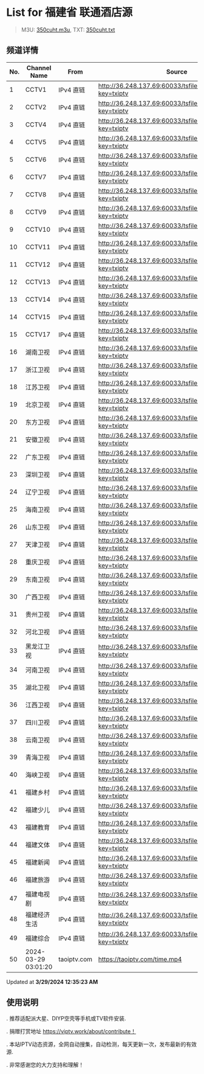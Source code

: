# List for **福建省 联通酒店源**

> M3U: [350cuht.m3u](/350cuht.m3u), TXT: [350cuht.txt](/txt/350cuht.txt)

## 频道详情

| No. | Channel Name | From | Source |
| --- | ------------ | ---- | ------ |
| 1 | CCTV1 | IPv4 直链 | <http://36.248.137.69:60033/tsfile/live/0001_1.m3u8?key=txiptv> |
| 2 | CCTV2 | IPv4 直链 | <http://36.248.137.69:60033/tsfile/live/0002_1.m3u8?key=txiptv> |
| 3 | CCTV4 | IPv4 直链 | <http://36.248.137.69:60033/tsfile/live/0004_1.m3u8?key=txiptv> |
| 4 | CCTV5 | IPv4 直链 | <http://36.248.137.69:60033/tsfile/live/0005_1.m3u8?key=txiptv> |
| 5 | CCTV6 | IPv4 直链 | <http://36.248.137.69:60033/tsfile/live/0006_1.m3u8?key=txiptv> |
| 6 | CCTV7 | IPv4 直链 | <http://36.248.137.69:60033/tsfile/live/0007_1.m3u8?key=txiptv> |
| 7 | CCTV8 | IPv4 直链 | <http://36.248.137.69:60033/tsfile/live/0008_1.m3u8?key=txiptv> |
| 8 | CCTV9 | IPv4 直链 | <http://36.248.137.69:60033/tsfile/live/0009_1.m3u8?key=txiptv> |
| 9 | CCTV10 | IPv4 直链 | <http://36.248.137.69:60033/tsfile/live/0010_1.m3u8?key=txiptv> |
| 10 | CCTV11 | IPv4 直链 | <http://36.248.137.69:60033/tsfile/live/0011_1.m3u8?key=txiptv> |
| 11 | CCTV12 | IPv4 直链 | <http://36.248.137.69:60033/tsfile/live/0012_1.m3u8?key=txiptv> |
| 12 | CCTV13 | IPv4 直链 | <http://36.248.137.69:60033/tsfile/live/0013_1.m3u8?key=txiptv> |
| 13 | CCTV14 | IPv4 直链 | <http://36.248.137.69:60033/tsfile/live/0014_1.m3u8?key=txiptv> |
| 14 | CCTV15 | IPv4 直链 | <http://36.248.137.69:60033/tsfile/live/0015_1.m3u8?key=txiptv> |
| 15 | CCTV17 | IPv4 直链 | <http://36.248.137.69:60033/tsfile/live/0019_1.m3u8?key=txiptv> |
| 16 | 湖南卫视 | IPv4 直链 | <http://36.248.137.69:60033/tsfile/live/0128_1.m3u8?key=txiptv> |
| 17 | 浙江卫视 | IPv4 直链 | <http://36.248.137.69:60033/tsfile/live/0124_1.m3u8?key=txiptv> |
| 18 | 江苏卫视 | IPv4 直链 | <http://36.248.137.69:60033/tsfile/live/0127_1.m3u8?key=txiptv> |
| 19 | 北京卫视 | IPv4 直链 | <http://36.248.137.69:60033/tsfile/live/0122_1.m3u8?key=txiptv> |
| 20 | 东方卫视 | IPv4 直链 | <http://36.248.137.69:60033/tsfile/live/0107_1.m3u8?key=txiptv> |
| 21 | 安徽卫视 | IPv4 直链 | <http://36.248.137.69:60033/tsfile/live/0130_1.m3u8?key=txiptv> |
| 22 | 广东卫视 | IPv4 直链 | <http://36.248.137.69:60033/tsfile/live/0125_1.m3u8?key=txiptv> |
| 23 | 深圳卫视 | IPv4 直链 | <http://36.248.137.69:60033/tsfile/live/0126_1.m3u8?key=txiptv> |
| 24 | 辽宁卫视 | IPv4 直链 | <http://36.248.137.69:60033/tsfile/live/0121_1.m3u8?key=txiptv> |
| 25 | 海南卫视 | IPv4 直链 | <http://36.248.137.69:60033/tsfile/live/1009_1.m3u8?key=txiptv> |
| 26 | 山东卫视 | IPv4 直链 | <http://36.248.137.69:60033/tsfile/live/0131_1.m3u8?key=txiptv> |
| 27 | 天津卫视 | IPv4 直链 | <http://36.248.137.69:60033/tsfile/live/0135_1.m3u8?key=txiptv> |
| 28 | 重庆卫视 | IPv4 直链 | <http://36.248.137.69:60033/tsfile/live/0142_1.m3u8?key=txiptv> |
| 29 | 东南卫视 | IPv4 直链 | <http://36.248.137.69:60033/tsfile/live/0137_1.m3u8?key=txiptv> |
| 30 | 广西卫视 | IPv4 直链 | <http://36.248.137.69:60033/tsfile/live/0113_1.m3u8?key=txiptv> |
| 31 | 贵州卫视 | IPv4 直链 | <http://36.248.137.69:60033/tsfile/live/0120_1.m3u8?key=txiptv> |
| 32 | 河北卫视 | IPv4 直链 | <http://36.248.137.69:60033/tsfile/live/0117_1.m3u8?key=txiptv> |
| 33 | 黑龙江卫视 | IPv4 直链 | <http://36.248.137.69:60033/tsfile/live/0143_1.m3u8?key=txiptv> |
| 34 | 河南卫视 | IPv4 直链 | <http://36.248.137.69:60033/tsfile/live/0139_1.m3u8?key=txiptv> |
| 35 | 湖北卫视 | IPv4 直链 | <http://36.248.137.69:60033/tsfile/live/0132_1.m3u8?key=txiptv> |
| 36 | 江西卫视 | IPv4 直链 | <http://36.248.137.69:60033/tsfile/live/0138_1.m3u8?key=txiptv> |
| 37 | 四川卫视 | IPv4 直链 | <http://36.248.137.69:60033/tsfile/live/0123_1.m3u8?key=txiptv> |
| 38 | 云南卫视 | IPv4 直链 | <http://36.248.137.69:60033/tsfile/live/0119_1.m3u8?key=txiptv> |
| 39 | 青海卫视 | IPv4 直链 | <http://36.248.137.69:60033/tsfile/live/0140_1.m3u8?key=txiptv> |
| 40 | 海峡卫视 | IPv4 直链 | <http://36.248.137.69:60033/tsfile/live/0150_1.m3u8?key=txiptv> |
| 41 | 福建乡村 | IPv4 直链 | <http://36.248.137.69:60033/tsfile/live/1001_1.m3u8?key=txiptv> |
| 42 | 福建少儿 | IPv4 直链 | <http://36.248.137.69:60033/tsfile/live/1007_1.m3u8?key=txiptv> |
| 43 | 福建教育 | IPv4 直链 | <http://36.248.137.69:60033/tsfile/live/1008_1.m3u8?key=txiptv> |
| 44 | 福建文体 | IPv4 直链 | <http://36.248.137.69:60033/tsfile/live/1006_1.m3u8?key=txiptv> |
| 45 | 福建新闻 | IPv4 直链 | <http://36.248.137.69:60033/tsfile/live/1002_1.m3u8?key=txiptv> |
| 46 | 福建旅游 | IPv4 直链 | <http://36.248.137.69:60033/tsfile/live/1004_1.m3u8?key=txiptv> |
| 47 | 福建电视剧 | IPv4 直链 | <http://36.248.137.69:60033/tsfile/live/1003_1.m3u8?key=txiptv> |
| 48 | 福建经济生活 | IPv4 直链 | <http://36.248.137.69:60033/tsfile/live/1005_1.m3u8?key=txiptv> |
| 49 | 福建综合 | IPv4 直链 | <http://36.248.137.69:60033/tsfile/live/1000_1.m3u8?key=txiptv> |
| 50 | 2024-03-29 03:01:20 | taoiptv.com | <https://taoiptv.com/time.mp4> |

Updated at **3/29/2024 12:35:23 AM**

## 使用说明

. 推荐适配派大星、DIYP空壳等手机或TV软件安装.

. 捐赠打赏地址 https://viptv.work/about/contribute！

. 本站IPTV动态资源，全网自动搜集，自动检测，每天更新一次，发布最新的有效源.

. 非常感谢您的大力支持和理解！